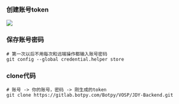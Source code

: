 ### 创建账号token

![](https://agefades-note.oss-cn-beijing.aliyuncs.com/1623223912763.png)

### 保存账号密码

```shell
# 第一次以后不用每次和远端操作都输入账号密码
git config --global credential.helper store
```

### clone代码

```shell
# 账号 -> 你的账号，密码 -> 刚生成的token
git clone https://gitlab.botpy.com/Botpy/VOSP/JDY-Backend.git
```

